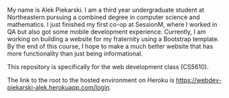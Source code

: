 My name is Alek Piekarski. I am a third year undergraduate student at Northeastern pursuing a combined degree in computer science and mathematics. I just finished my first co-op at SessionM, where I worked in QA but also got some mobile development experience. Currently, I am working on building a website for my fraternity using a Bootstrap template. By the end of this course, I hope to make a much better website that has more functionality than just being informational. 

This repository is specifically for the web development class (CS5610).

The link to the root to the hosted environment on Heroku is https://webdev-piekarski-alek.herokuapp.com/login.